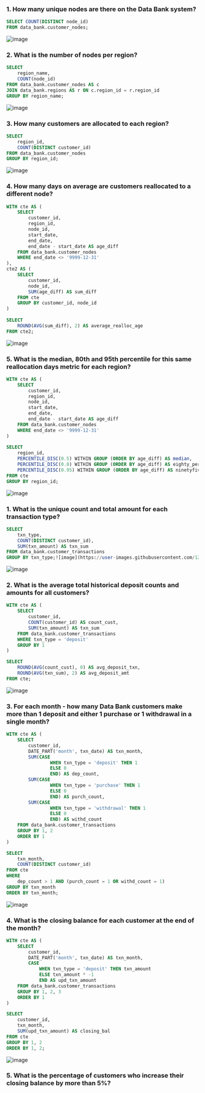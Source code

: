 ### 1. How many unique nodes are there on the Data Bank system?

```sql
SELECT COUNT(DISTINCT node_id)
FROM data_bank.customer_nodes;
```
![image](https://user-images.githubusercontent.com/12231066/203700732-cabaa1b1-7d3e-4abe-8d41-ab8cd16bb268.png)

### 2. What is the number of nodes per region?

```sql
SELECT 
	region_name, 
	COUNT(node_id)
FROM data_bank.customer_nodes AS c
JOIN data_bank.regions AS r ON c.region_id = r.region_id
GROUP BY region_name;
```
![image](https://user-images.githubusercontent.com/12231066/203700740-21e02096-811a-441f-9d25-3536e42a66f3.png)

### 3. How many customers are allocated to each region?

```sql
SELECT 
	region_id, 
	COUNT(DISTINCT customer_id)
FROM data_bank.customer_nodes
GROUP BY region_id;
```
![image](https://user-images.githubusercontent.com/12231066/203700743-e4b9ed71-2b1d-4372-8ada-3e9f94aef755.png)

### 4. How many days on average are customers reallocated to a different node?

```sql
WITH cte AS (
	SELECT 
		customer_id,
		region_id,
		node_id,
		start_date,
		end_date,
		end_date - start_date AS age_diff
	FROM data_bank.customer_nodes
	WHERE end_date <> '9999-12-31'
),
cte2 AS (
	SELECT
		customer_id,
		node_id,
		SUM(age_diff) AS sum_diff
	FROM cte
	GROUP BY customer_id, node_id
)
	
SELECT
	ROUND(AVG(sum_diff), 2) AS average_realloc_age
FROM cte2;
```
![image](https://user-images.githubusercontent.com/12231066/203700758-af6dec72-e55b-4ba6-97f4-29818973d90a.png)

### 5. What is the median, 80th and 95th percentile for this same reallocation days metric for each region?

```sql
WITH cte AS (
	SELECT 
		customer_id,
		region_id,
		node_id,
		start_date,
		end_date,
		end_date - start_date AS age_diff
	FROM data_bank.customer_nodes
	WHERE end_date <> '9999-12-31'
)
	
SELECT
	region_id,
	PERCENTILE_DISC(0.5) WITHIN GROUP (ORDER BY age_diff) AS median,
	PERCENTILE_DISC(0.8) WITHIN GROUP (ORDER BY age_diff) AS eighty_percentile,
	PERCENTILE_DISC(0.95) WITHIN GROUP (ORDER BY age_diff) AS ninetyfive_percentile
FROM cte
GROUP BY region_id;
```
![image](https://user-images.githubusercontent.com/12231066/203700782-62addd65-cb20-4879-ac64-103b87bad612.png)

### 1. What is the unique count and total amount for each transaction type?

```sql
SELECT
	txn_type,
	COUNT(DISTINCT customer_id),
	SUM(txn_amount) AS txn_sum
FROM data_bank.customer_transactions
GROUP BY txn_type;![image](https://user-images.githubusercontent.com/12231066/203700800-79e25cd5-d929-4022-917b-c2c18eff484d.png)
```
![image](https://user-images.githubusercontent.com/12231066/203700813-67b2ce63-7470-4b32-8137-f549a1a002a8.png)

### 2. What is the average total historical deposit counts and amounts for all customers?

```sql
WITH cte AS (
	SELECT
		customer_id,
		COUNT(customer_id) AS count_cust,
		SUM(txn_amount) AS txn_sum
	FROM data_bank.customer_transactions
	WHERE txn_type = 'deposit'
	GROUP BY 1
)

SELECT
	ROUND(AVG(count_cust), 0) AS avg_deposit_txn,
	ROUND(AVG(txn_sum), 2) AS avg_deposit_amt
FROM cte;
```
![image](https://user-images.githubusercontent.com/12231066/203700824-377cae57-4e0c-4876-88ef-b9a87b24a652.png)

### 3. For each month - how many Data Bank customers make more than 1 deposit and either 1 purchase or 1 withdrawal in a single month?

```sql
WITH cte AS (
	SELECT
		customer_id,
		DATE_PART('month', txn_date) AS txn_month,
		SUM(CASE
				WHEN txn_type = 'deposit' THEN 1
				ELSE 0
				END) AS dep_count,
		SUM(CASE
				WHEN txn_type = 'purchase' THEN 1
				ELSE 0
				END) AS purch_count,
		SUM(CASE
				WHEN txn_type = 'withdrawal' THEN 1
				ELSE 0
				END) AS withd_count
	FROM data_bank.customer_transactions
	GROUP BY 1, 2
	ORDER BY 1
)

SELECT
	txn_month,
	COUNT(DISTINCT customer_id)
FROM cte
WHERE 
	dep_count > 1 AND (purch_count = 1 OR withd_count = 1)
GROUP BY txn_month
ORDER BY txn_month;
```
![image](https://user-images.githubusercontent.com/12231066/203700833-061a6b86-8efc-4afa-8283-b7c6d8d6b14c.png)

### 4. What is the closing balance for each customer at the end of the month?

```sql
WITH cte AS (
	SELECT
		customer_id,
		DATE_PART('month', txn_date) AS txn_month,
		CASE
			WHEN txn_type = 'deposit' THEN txn_amount
			ELSE txn_amount * -1
			END AS upd_txn_amount
	FROM data_bank.customer_transactions
	GROUP BY 1, 2, 3
	ORDER BY 1
)

SELECT
	customer_id,
	txn_month,
	SUM(upd_txn_amount) AS closing_bal
FROM cte
GROUP BY 1, 2
ORDER BY 1, 2;
```
![image](https://user-images.githubusercontent.com/12231066/203700870-591efde7-f2f3-4645-b766-bf388bb677ca.png)

### 5. What is the percentage of customers who increase their closing balance by more than 5%?

```sql

```
